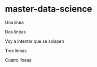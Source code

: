 # master-data-science

Una línea

Dos líneas

Voy a intentar que se solapen

Tres líneas

Cuatro líneas
